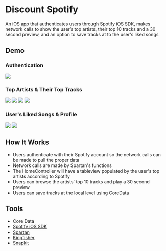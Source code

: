 # Discount Spotify
An iOS app that authenticates users through Spotify iOS SDK, makes network calls to show the user’s top artists, their top 10 tracks and a 30 second preview, and an option to save tracks at to the user's liked songs
## Demo
### Authentication
![](static/login.PNG)
### Top Artists & Their Top Tracks
![](static/login.PNG) ![](static/topArtists.PNG) ![](static/topTracks.PNG) ![](static/max.PNG)
### User's Liked Songs & Profile
![](static/likedSongs.PNG) ![](static/profile.PNG)
## How It Works
* Users authenticate with their Spotify account so the network calls can be made to pull the proper data
* Network calls are made by Spartan's functions
* The HomeController will have a tableview populated by the user's top artists according to Spotify
* Users can browse the artists' top 10 tracks and play a 30 second preview
* Users can save tracks at the local level using CoreData
## Tools
* Core Data
* [Spotify iOS SDK](https://github.com/spotify/ios-sdk)
* [Spartan](https://github.com/Daltron/Spartan)
* [Kingfisher](https://github.com/onevcat/Kingfisher)
* [Snapkit](https://github.com/SnapKit/SnapKit)
